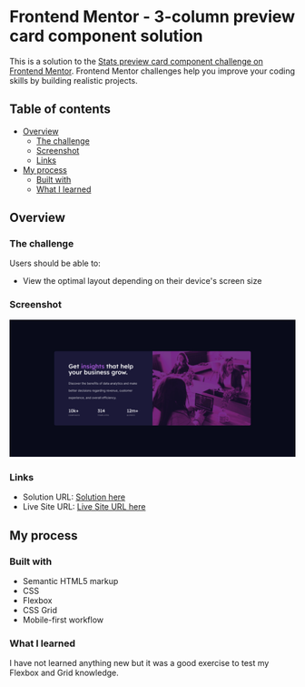 
# Frontend Mentor - 3-column preview card component solution
This is a solution to the [Stats preview card component challenge on Frontend Mentor](https://www.frontendmentor.io/challenges/stats-preview-card-component-8JqbgoU62). Frontend Mentor challenges help you improve your coding skills by building realistic projects. 

## Table of contents
- [Overview](#overview)
  - [The challenge](#the-challenge)
  - [Screenshot](#screenshot)
  - [Links](#links)
- [My process](#my-process)
  - [Built with](#built-with)
  - [What I learned](#what-i-learned)

## Overview


### The challenge
Users should be able to:
- View the optimal layout depending on their device's screen size
### Screenshot
![](./screenshot.png)

### Links

- Solution URL: [Solution here](https://github.com/brobert04/statsPreviewFrontEndMentor)
- Live Site URL: [Live Site URL here](https://brobert04.github.io/3ColumnPreviewCard/)

## My process

### Built with

- Semantic HTML5 markup
- CSS 
- Flexbox
- CSS Grid
- Mobile-first workflow

### What I learned
I have not learned anything new but it was a good exercise to test my Flexbox and Grid knowledge.
